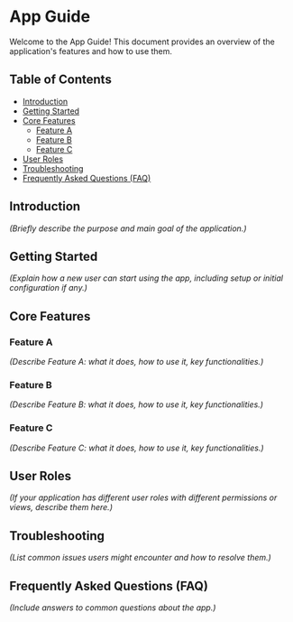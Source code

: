 
# App Guide

Welcome to the App Guide! This document provides an overview of the application's features and how to use them.

## Table of Contents

- [Introduction](#introduction)
- [Getting Started](#getting-started)
- [Core Features](#core-features)
  - [Feature A](#feature-a)
  - [Feature B](#feature-b)
  - [Feature C](#feature-c)
- [User Roles](#user-roles)
- [Troubleshooting](#troubleshooting)
- [Frequently Asked Questions (FAQ)](#frequently-asked-questions-faq)

## Introduction

*(Briefly describe the purpose and main goal of the application.)*

## Getting Started

*(Explain how a new user can start using the app, including setup or initial configuration if any.)*

## Core Features

### Feature A

*(Describe Feature A: what it does, how to use it, key functionalities.)*

### Feature B

*(Describe Feature B: what it does, how to use it, key functionalities.)*

### Feature C

*(Describe Feature C: what it does, how to use it, key functionalities.)*

## User Roles

*(If your application has different user roles with different permissions or views, describe them here.)*

## Troubleshooting

*(List common issues users might encounter and how to resolve them.)*

## Frequently Asked Questions (FAQ)

*(Include answers to common questions about the app.)*

